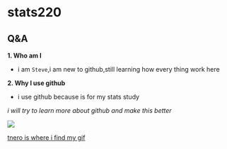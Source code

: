 # stats220

## Q&A
**1. Who am I**
* i am `Steve`,i am new to github,still learning how every thing work here

**2. Why I use github**
* i use github because is for my stats study

*i will try to learn more about github and make this better*

![](https://media.tenor.com/CyNpv6r5tJIAAAAC/hi-new-friend-izzy-moonbow.gif)

[tnero is where i find my gif](https://tenor.com)
